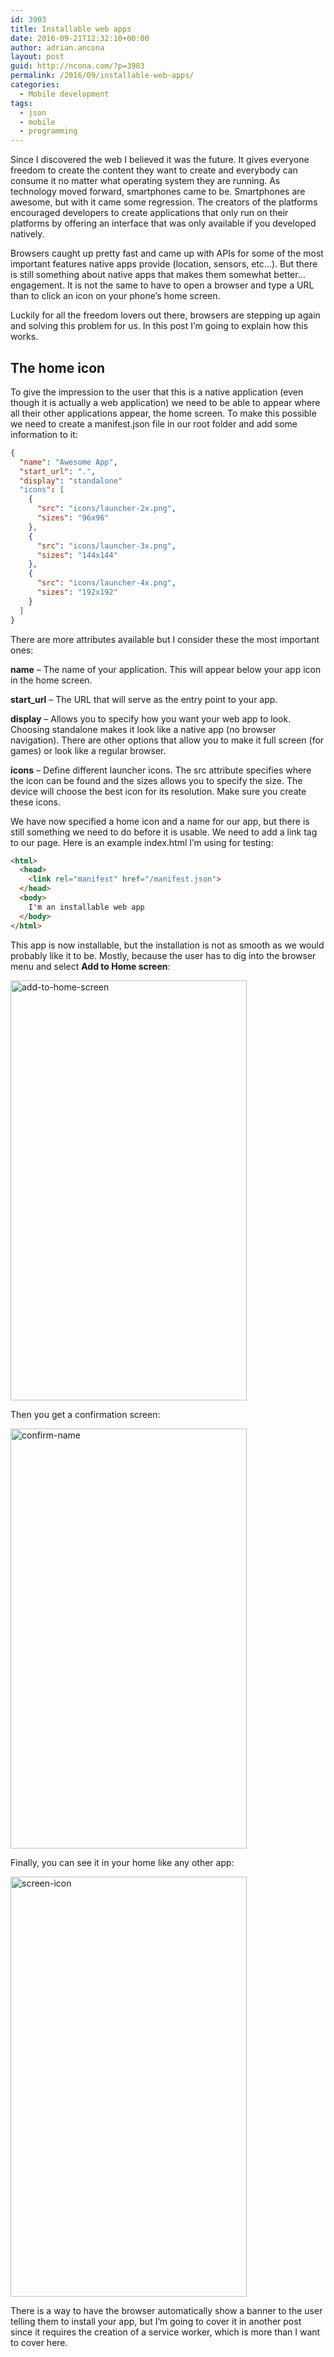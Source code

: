 ```yaml
---
id: 3903
title: Installable web apps
date: 2016-09-21T12:32:10+00:00
author: adrian.ancona
layout: post
guid: http://ncona.com/?p=3903
permalink: /2016/09/installable-web-apps/
categories:
  - Mobile development
tags:
  - json
  - mobile
  - programming
---
```

Since I discovered the web I believed it was the future. It gives everyone freedom to create the content they want to create and everybody can consume it no matter what operating system they are running. As technology moved forward, smartphones came to be. Smartphones are awesome, but with it came some regression. The creators of the platforms encouraged developers to create applications that only run on their platforms by offering an interface that was only available if you developed natively.

Browsers caught up pretty fast and came up with APIs for some of the most important features native apps provide (location, sensors, etc&#8230;). But there is still something about native apps that makes them somewhat better&#8230;engagement. It is not the same to have to open a browser and type a URL than to click an icon on your phone&#8217;s home screen.

<!--more-->

Luckily for all the freedom lovers out there, browsers are stepping up again and solving this problem for us. In this post I&#8217;m going to explain how this works.

## The home icon

To give the impression to the user that this is a native application (even though it is actually a web application) we need to be able to appear where all their other applications appear, the home screen. To make this possible we need to create a manifest.json file in our root folder and add some information to it:

```json
{
  "name": "Awesome App",
  "start_url": ".",
  "display": "standalone"
  "icons": [
    {
      "src": "icons/launcher-2x.png",
      "sizes": "96x96"
    },
    {
      "src": "icons/launcher-3x.png",
      "sizes": "144x144"
    },
    {
      "src": "icons/launcher-4x.png",
      "sizes": "192x192"
    }
  ]
}
```

There are more attributes available but I consider these the most important ones:

**name** &#8211; The name of your application. This will appear below your app icon in the home screen.
  
**start_url** &#8211; The URL that will serve as the entry point to your app.
  
**display** &#8211; Allows you to specify how you want your web app to look. Choosing standalone makes it look like a native app (no browser navigation). There are other options that allow you to make it full screen (for games) or look like a regular browser.
  
**icons** &#8211; Define different launcher icons. The src attribute specifies where the icon can be found and the sizes allows you to specify the size. The device will choose the best icon for its resolution. Make sure you create these icons.

We have now specified a home icon and a name for our app, but there is still something we need to do before it is usable. We need to add a link tag to our page. Here is an example index.html I&#8217;m using for testing:

```html
<html>
  <head>
    <link rel="manifest" href="/manifest.json">
  </head>
  <body>
    I'm an installable web app
  </body>
</html>
```

This app is now installable, but the installation is not as smooth as we would probably like it to be. Mostly, because the user has to dig into the browser menu and select **Add to Home screen**:

[<img src="http://ncona.com/wp-content/uploads/2016/09/Add-to-home-screen.png" alt="add-to-home-screen" width="378" height="672" class="alignnone size-full wp-image-3909" srcset="https://ncona.com/wp-content/uploads/2016/09/Add-to-home-screen.png 1080w, https://ncona.com/wp-content/uploads/2016/09/Add-to-home-screen-169x300.png 169w, https://ncona.com/wp-content/uploads/2016/09/Add-to-home-screen-768x1365.png 768w, https://ncona.com/wp-content/uploads/2016/09/Add-to-home-screen-576x1024.png 576w" sizes="(max-width: 378px) 100vw, 378px" />](http://ncona.com/wp-content/uploads/2016/09/Add-to-home-screen.png)

Then you get a confirmation screen:

[<img src="http://ncona.com/wp-content/uploads/2016/09/Confirm-name.png" alt="confirm-name" width="378" height="672" class="alignnone size-full wp-image-3910" srcset="https://ncona.com/wp-content/uploads/2016/09/Confirm-name.png 1080w, https://ncona.com/wp-content/uploads/2016/09/Confirm-name-169x300.png 169w, https://ncona.com/wp-content/uploads/2016/09/Confirm-name-768x1365.png 768w, https://ncona.com/wp-content/uploads/2016/09/Confirm-name-576x1024.png 576w" sizes="(max-width: 378px) 100vw, 378px" />](http://ncona.com/wp-content/uploads/2016/09/Confirm-name.png)

Finally, you can see it in your home like any other app:

[<img src="http://ncona.com/wp-content/uploads/2016/09/Screen-icon.png" alt="screen-icon" width="378" height="672" class="alignnone size-full wp-image-3911" srcset="https://ncona.com/wp-content/uploads/2016/09/Screen-icon.png 1080w, https://ncona.com/wp-content/uploads/2016/09/Screen-icon-169x300.png 169w, https://ncona.com/wp-content/uploads/2016/09/Screen-icon-768x1365.png 768w, https://ncona.com/wp-content/uploads/2016/09/Screen-icon-576x1024.png 576w" sizes="(max-width: 378px) 100vw, 378px" />](http://ncona.com/wp-content/uploads/2016/09/Screen-icon.png)

There is a way to have the browser automatically show a banner to the user telling them to install your app, but I&#8217;m going to cover it in another post since it requires the creation of a service worker, which is more than I want to cover here.
